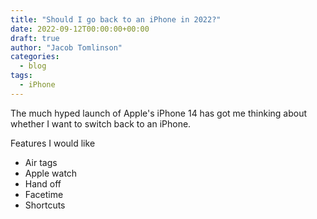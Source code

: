 ```yaml
---
title: "Should I go back to an iPhone in 2022?"
date: 2022-09-12T00:00:00+00:00
draft: true
author: "Jacob Tomlinson"
categories:
  - blog
tags:
  - iPhone
---
```


The much hyped launch of Apple's iPhone 14 has got me thinking about whether I want to switch back to an iPhone.

Features I would like

- Air tags
- Apple watch
- Hand off
- Facetime
- Shortcuts
